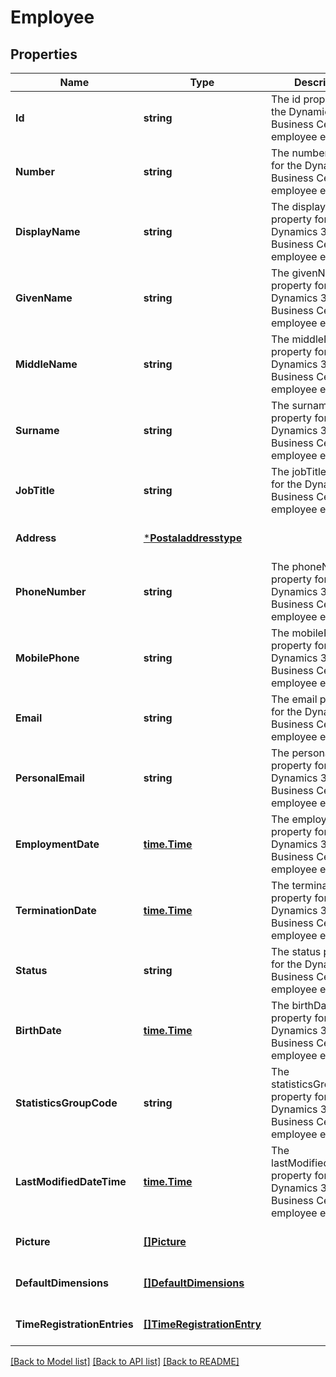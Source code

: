 # Employee

## Properties
Name | Type | Description | Notes
------------ | ------------- | ------------- | -------------
**Id** | **string** | The id property for the Dynamics 365 Business Central employee entity | [optional] [default to null]
**Number** | **string** | The number property for the Dynamics 365 Business Central employee entity | [optional] [default to null]
**DisplayName** | **string** | The displayName property for the Dynamics 365 Business Central employee entity | [optional] [default to null]
**GivenName** | **string** | The givenName property for the Dynamics 365 Business Central employee entity | [optional] [default to null]
**MiddleName** | **string** | The middleName property for the Dynamics 365 Business Central employee entity | [optional] [default to null]
**Surname** | **string** | The surname property for the Dynamics 365 Business Central employee entity | [optional] [default to null]
**JobTitle** | **string** | The jobTitle property for the Dynamics 365 Business Central employee entity | [optional] [default to null]
**Address** | [***Postaladdresstype**](postaladdresstype.md) |  | [optional] [default to null]
**PhoneNumber** | **string** | The phoneNumber property for the Dynamics 365 Business Central employee entity | [optional] [default to null]
**MobilePhone** | **string** | The mobilePhone property for the Dynamics 365 Business Central employee entity | [optional] [default to null]
**Email** | **string** | The email property for the Dynamics 365 Business Central employee entity | [optional] [default to null]
**PersonalEmail** | **string** | The personalEmail property for the Dynamics 365 Business Central employee entity | [optional] [default to null]
**EmploymentDate** | [**time.Time**](time.Time.md) | The employmentDate property for the Dynamics 365 Business Central employee entity | [optional] [default to null]
**TerminationDate** | [**time.Time**](time.Time.md) | The terminationDate property for the Dynamics 365 Business Central employee entity | [optional] [default to null]
**Status** | **string** | The status property for the Dynamics 365 Business Central employee entity | [optional] [default to null]
**BirthDate** | [**time.Time**](time.Time.md) | The birthDate property for the Dynamics 365 Business Central employee entity | [optional] [default to null]
**StatisticsGroupCode** | **string** | The statisticsGroupCode property for the Dynamics 365 Business Central employee entity | [optional] [default to null]
**LastModifiedDateTime** | [**time.Time**](time.Time.md) | The lastModifiedDateTime property for the Dynamics 365 Business Central employee entity | [optional] [default to null]
**Picture** | [**[]Picture**](picture.md) |  | [optional] [default to null]
**DefaultDimensions** | [**[]DefaultDimensions**](defaultDimensions.md) |  | [optional] [default to null]
**TimeRegistrationEntries** | [**[]TimeRegistrationEntry**](timeRegistrationEntry.md) |  | [optional] [default to null]

[[Back to Model list]](../README.md#documentation-for-models) [[Back to API list]](../README.md#documentation-for-api-endpoints) [[Back to README]](../README.md)


